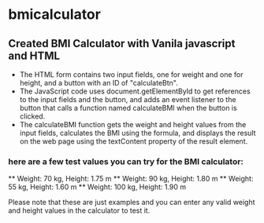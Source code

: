 # bmicalculator
## Created BMI Calculator with Vanila javascript and HTML

* The HTML form contains two input fields, one for weight and one for height, and a button with an ID of "calculateBtn".
* The JavaScript code uses document.getElementById to get references to the input fields and the button, and adds an event listener to the button that calls a function named calculateBMI when the button is clicked.
* The calculateBMI function gets the weight and height values from the input fields, calculates the BMI using the formula, and displays the result on the web page using the textContent property of the result element.

### here are a few test values you can try for the BMI calculator:

** Weight: 70 kg, Height: 1.75 m
** Weight: 90 kg, Height: 1.80 m
** Weight: 55 kg, Height: 1.60 m
** Weight: 100 kg, Height: 1.90 m

Please note that these are just examples and you can enter any valid weight and height values in the calculator to test it.